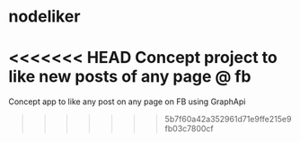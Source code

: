 nodeliker
=========

<<<<<<< HEAD
Concept project to like new posts of any page @ fb
=======
Concept app to like any post on any page on FB using GraphApi
>>>>>>> 5b7f60a42a352961d71e9ffe215e9fb03c7800cf
